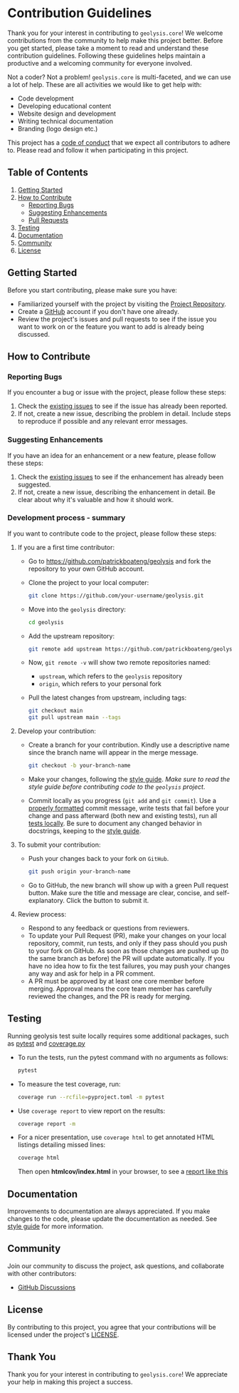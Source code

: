 # Contribution Guidelines

Thank you for your interest in contributing to `geolysis.core`!
We welcome contributions from the community to help make this
project better. Before you get started, please take a moment
to read and understand these contribution guidelines.
Following these guidelines helps maintain a productive and a
welcoming community for everyone involved.

Not a coder? Not a problem! `geolysis.core` is multi-faceted, and
we can use a lot of help. These are all activities we would
like to get help with:

- Code development
- Developing educational content
- Website design and development
- Writing technical documentation
- Branding (logo design etc.)

This project has a [code of conduct](code_of_conduct) that we
expect all contributors to adhere to. Please read and follow
it when participating in this project.

## Table of Contents

1. [Getting Started](#getting-started)
1. [How to Contribute](#how-to-contribute)
   - [Reporting Bugs](#reporting-bugs)
   - [Suggesting Enhancements](#suggesting-enhancements)
   - [Pull Requests](#development-process---summary)
1. [Testing](#testing)
1. [Documentation](#documentation)
1. [Community](#community)
1. [License](#license)

## Getting Started

Before you start contributing, please make sure you have:

- Familiarized yourself with the project by visiting the
  [Project Repository](https://github.com/patrickboateng/geolysis).
- Create a [GitHub](https://github.com/join) account if you
  don't have one already.
- Review the project's issues and pull requests to see if
  the issue you want to work on or the feature you want to
  add is already being discussed.

## How to Contribute

### Reporting Bugs

If you encounter a bug or issue with the project, please follow
these steps:

1. Check the [existing issues](https://github.com/patrickboateng/geolysis/issues)
   to see if the issue has already been reported.
1. If not, create a new issue, describing the problem in detail.
   Include steps to reproduce if possible and any relevant error
   messages.

### Suggesting Enhancements

If you have an idea for an enhancement or a new feature, please
follow these steps:

1. Check the [existing issues](https://github.com/patrickboateng/geolysis/issues)
   to see if the enhancement has already been suggested.
1. If not, create a new issue, describing the enhancement in detail.
   Be clear about why it's valuable and how it should work.

### Development process - summary

If you want to contribute code to the project, please follow
these steps:

1. If you are a first time contributor:

   - Go to <https://github.com/patrickboateng/geolysis> and
     fork the repository to your own GitHub account.

   - Clone the project to your local computer:

     ```sh
     git clone https://github.com/your-username/geolysis.git
     ```

   - Move into the `geolysis` directory:

     ```sh
     cd geolysis
     ```

   - Add the upstream repository:

     ```sh
     git remote add upstream https://github.com/patrickboateng/geolysis.git
     ```

   - Now, `git remote -v` will show two remote repositories named:

     - `upstream`, which refers to the `geolysis` repository
     - `origin`, which refers to your personal fork

   - Pull the latest changes from upstream, including tags:

     ```sh
     git checkout main
     git pull upstream main --tags
     ```

1. Develop your contribution:

   - Create a branch for your contribution. Kindly use a
     descriptive name since the branch name will appear
     in the merge message.

     ```sh
     git checkout -b your-branch-name
     ```

   - Make your changes, following the [style guide](./style_guide.rst).
     _Make sure to read the style guide before contributing code to the
     `geolysis` project_.

   - Commit locally as you progress (`git add` and `git commit`).
     Use a [properly formatted](https://cbea.ms/git-commit/)
     commit message, write tests that fail before your change and
     pass afterward (both new and existing tests), run all
     [tests locally](#testing). Be sure to document any changed
     behavior in docstrings, keeping to the
     [style guide](style_guide.rst#code-documentation).

1. To submit your contribution:

   - Push your changes back to your fork on `GitHub`.

     ```sh
     git push origin your-branch-name
     ```

   - Go to GitHub, the new branch will show up with a green
     Pull request button. Make sure the title and message
     are clear, concise, and self-explanatory. Click the button
     to submit it.

1. Review process:

   - Respond to any feedback or questions from reviewers.
   - To update your Pull Request (PR), make your changes on your
     local repository, commit, run tests, and only if they pass
     should you push to your fork on GitHub. As soon as those
     changes are pushed up (to the same branch as before) the
     PR will update automatically. If you have no idea how to fix
     the test failures, you may push your changes any way and ask
     for help in a PR comment.
   - A PR must be approved by at least one core member before
     merging. Approval means the core team member has carefully
     reviewed the changes, and the PR is ready for merging.

## Testing

Running geolysis test suite locally requires some additional
packages, such as [pytest](https://pytest.org/) and
[coverage.py](https://coverage.readthedocs.io/en/7.3.2/)

- To run the tests, run the pytest command with no arguments as
  follows:

  ```sh
  pytest
  ```

- To measure the test coverage, run:

  ```sh
  coverage run --rcfile=pyproject.toml -m pytest
  ```

- Use `coverage report` to view report on the results:

  ```sh
  coverage report -m
  ```

- For a nicer presentation, use `coverage html` to get
  annotated HTML listings detailing missed lines:

  ```sh
  coverage html
  ```

  Then open **htmlcov/index.html** in your browser, to see a
  [report like this](https://nedbatchelder.com/files/sample_coverage_html/index.html)

## Documentation

Improvements to documentation are always appreciated. If you
make changes to the code, please update the documentation as
needed. See [style guide](style_guide.rst) for more information.

## Community

Join our community to discuss the project, ask questions, and
collaborate with other contributors:

- [GitHub Discussions](https://github.com/patrickboateng/geolysis/discussions)

## License

By contributing to this project, you agree that your contributions
will be licensed under the project's
[LICENSE](https://github.com/patrickboateng/geolysis/blob/main/LICENSE.txt).

## Thank You

Thank you for your interest in contributing to `geolysis.core`! We appreciate
your help in making this project a success.
